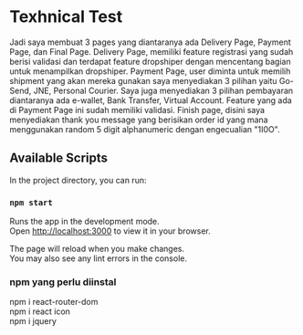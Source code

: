 # Texhnical Test

Jadi saya membuat 3 pages yang diantaranya ada Delivery Page, Payment Page, dan Final Page.
Delivery Page, memiliki feature registrasi yang sudah berisi validasi dan terdapat feature dropshiper dengan mencentang bagian untuk menampilkan dropshiper.
Payment Page, user diminta untuk memilih shipment yang akan mereka gunakan saya menyediakan 3 pilihan yaitu Go-Send, JNE, Personal Courier.
Saya juga menyediakan 3 pilihan pembayaran diantaranya ada e-wallet, Bank Transfer, Virtual Account. Feature yang ada di Payment Page ini sudah memiliki validasi.
Finish page, disini saya menyediakan thank you message yang berisikan order id yang mana menggunakan random 5 digit alphanumeric dengan engecualian "1I0O".

## Available Scripts

In the project directory, you can run:

### `npm start`

Runs the app in the development mode.\
Open [http://localhost:3000](http://localhost:3000) to view it in your browser.

The page will reload when you make changes.\
You may also see any lint errors in the console.

### npm yang perlu diinstal

npm i react-router-dom\
npm i react icon\
npm i jquery


